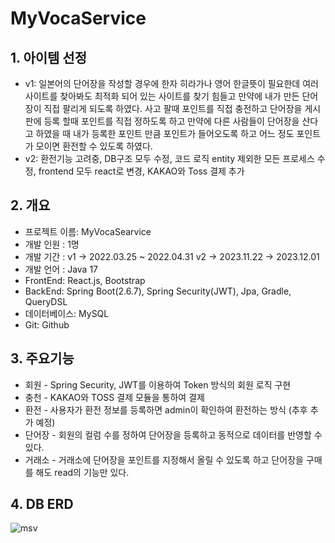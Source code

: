 # MyVocaService
## 1. 아이템 선정
- v1: 일본어의 단어장을 작성할 경우에 한자 히라가나 영어 한글뜻이 필요한데 여러 사이트를 찾아봐도 최적화 되어 있는 사이트를 찾기 힘들고 만약에 내가 만든 단어장이
직접 팔리게 되도록 하였다. 사고 팔때 포인트를 직접 충전하고 단어장을 게시판에 등록 할때 포인트를 직접 정하도록 하고 만약에 다른 사람들이 단어장을 산다고 하였을 때
내가 등록한 포인트 만큼 포인트가 들어오도록 하고 어느 정도 포인트가 모이면 환전할 수 있도록 하였다.
- v2: 환전기능 고려중, DB구조 모두 수정, 코드 로직 entity 제외한 모든 프로세스 수정, frontend 모두 react로 변경, KAKAO와 Toss 결제 추가

## 2. 개요
+ 프로젝트 이름: MyVocaSearvice
+ 개발 인원 : 1명
+ 개발 기간 : v1 -> 2022.03.25 ~ 2022.04.31 v2 -> 2023.11.22 -> 2023.12.01
+ 개발 언어 : Java 17
+ FrontEnd: React.js, Bootstrap
+ BackEnd: Spring Boot(2.6.7), Spring Security(JWT), Jpa, Gradle, QueryDSL
+ 데이터베이스: MySQL
+ Git: Github

## 3. 주요기능
  + 회원 - Spring Security, JWT를 이용하여 Token 방식의 회원 로직 구현
  + 충천 - KAKAO와 TOSS 결제 모듈을 통하여 결제
  + 환전 - 사용자가 환전 정보를 등록하면 admin이 확인하여 환전하는 방식 (추후 추가 예정)
  + 단어장 - 회원의 컬럼 수를 정하여 단어장을 등록하고 동적으로 데이터를 반영할 수 있다.
  + 거래소 - 거래소에 단어장을 포인트를 지정해서 올릴 수 있도록 하고 단어장을 구매를 해도 read의 기능만 있다.

## 4. DB ERD
![msv](https://github.com/dlqudals12/msv1/assets/22268579/1ed689ae-574d-4e01-beb5-ca06870194dc)

